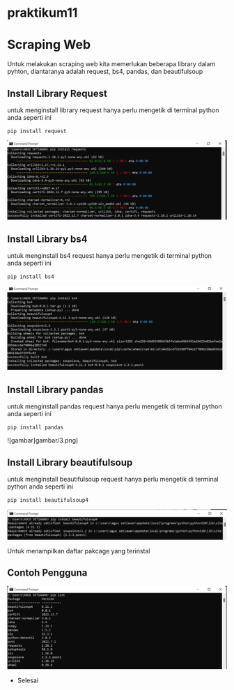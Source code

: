 # praktikum11 
# Scraping Web
Untuk melakukan scraping web kita memerlukan beberapa library dalam pyhton, diantaranya adalah request, bs4, pandas, dan beautifulsoup

## Install Library Request
untuk menginstall library request hanya perlu mengetik di terminal python anda seperti ini
```
pip install request
```
![gambar](gambar/1.png)

## Install Library bs4
untuk menginstall bs4 request hanya perlu mengetik di terminal python anda seperti ini
```
pip install bs4
```
![gambar](gambar/2.png)

## Install Library pandas
untuk menginstall pandas request hanya perlu mengetik di terminal python anda seperti ini
```
pip install pandas
```
![gambar]gambar/3.png)

## Install Library beautifulsoup
untuk menginstall beautifulsoup request hanya perlu mengetik di terminal python anda seperti ini
```
pip install beautifulsoup4
```
![gambar](gambar/4.png)

Untuk menampilkan daftar pakcage yang terinstal
## Contoh Pengguna
![gambar](gambar/5.png)

- Selesai
